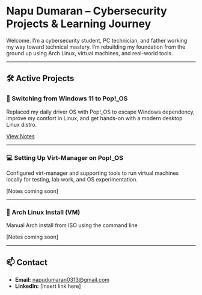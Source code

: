 # Napu Dumaran – Cybersecurity Projects & Learning Journey

Welcome. I’m a cybersecurity student, PC technician, and father working my way toward technical mastery. I’m rebuilding my foundation from the ground up using Arch Linux, virtual machines, and real-world tools.

---

## 🛠️ Active Projects

### 🧭 Switching from Windows 11 to Pop!_OS
Replaced my daily driver OS with Pop!_OS to escape Windows dependency, improve my comfort in Linux, and get hands-on with a modern desktop Linux distro.

[View Notes](notes/Windows-to-POP_OS)


---

### 💻 Setting Up Virt-Manager on Pop!_OS
Configured virt-manager and supporting tools to run virtual machines locally for testing, lab work, and OS experimentation.

[Notes coming soon]

---

### 🐧 Arch Linux Install (VM)
Manual Arch install from ISO using the command line

[Notes coming soon]

---

## 📫 Contact
- **Email:** napudumaran0313@gmail.com
- **LinkedIn:** [Insert link here]


